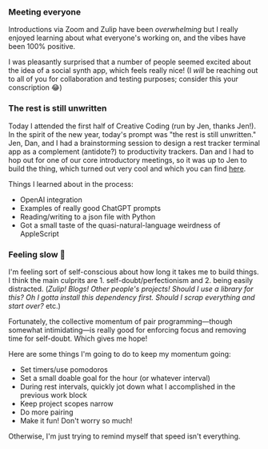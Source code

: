 <!-- title: First day at the Recurse Center -->

### Meeting everyone

Introductions via Zoom and Zulip have been *overwhelming* but I really enjoyed learning about what everyone's working on, and the vibes have been 100% positive.

I was pleasantly surprised that a number of people seemed excited about the idea of a social synth app, which feels really nice! (I *will* be reaching out to all of you for collaboration and testing purposes; consider this your conscription 😂)

### The rest is still unwritten

Today I attended the first half of Creative Coding (run by Jen, thanks Jen!). In the spirit of the new year, today's prompt was "the rest is still unwritten." Jen, Dan, and I had a brainstorming session to design a rest tracker terminal app as a complement (antidote?) to productivity trackers. Dan and I had to hop out for one of our core introductory meetings, so it was up to Jen to build the thing, which turned out very cool and which you can find [here](https://github.com/jovisly/RC-CreativeCoding/tree/main/rest-tracker).

Things I learned about in the process:
- OpenAI integration
- Examples of really good ChatGPT prompts
- Reading/writing to a json file with Python
- Got a small taste of the quasi-natural-language weirdness of AppleScript

### Feeling slow 🐢

I'm feeling sort of self-conscious about how long it takes me to build things. I think the main culprits are 1. self-doubt/perfectionism and 2. being easily distracted. (*Zulip! Blogs! Other people's projects! Should I use a library for this? Oh I gotta install this dependency first. Should I scrap everything and start over?* etc.)

Fortunately, the collective momentum of pair programming—though somewhat intimidating—is really good for enforcing focus and removing time for self-doubt. Which gives me hope!

Here are some things I'm going to do to keep my momentum going:

- Set timers/use pomodoros
- Set a small doable goal for the hour (or whatever interval)
- During rest intervals, quickly jot down what I accomplished in the previous work block
- Keep project scopes narrow
- Do more pairing
- Make it fun! Don't worry so much!

Otherwise, I'm just trying to remind myself that speed isn't everything.